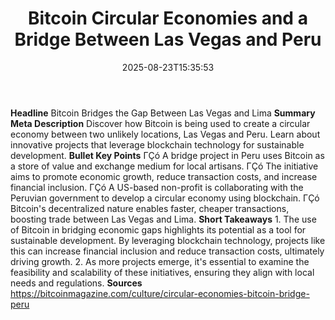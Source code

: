 ﻿---
title: "Bitcoin Circular Economies and a Bridge Between Las Vegas and Peru"
date: "2025-08-23T15:35:53"
category: "Markets"
summary: ""
slug: "bitcoin circular economies and a bridge between las vegas an"
source_urls:
  - "https://bitcoinmagazine.com/culture/circular-economies-bitcoin-bridge-peru"
seo:
  title: "Bitcoin Circular Economies and a Bridge Between Las Vegas and Peru | Hash n Hedge"
  description: ""
  keywords: ["news", "markets", "brief"]
---
**Headline** Bitcoin Bridges the Gap Between Las Vegas and Lima  **Summary Meta Description** Discover how Bitcoin is being used to create a circular economy between two unlikely locations, Las Vegas and Peru. Learn about innovative projects that leverage blockchain technology for sustainable development.  **Bullet Key Points**  ΓÇó A bridge project in Peru uses Bitcoin as a store of value and exchange medium for local artisans. ΓÇó The initiative aims to promote economic growth, reduce transaction costs, and increase financial inclusion. ΓÇó A US-based non-profit is collaborating with the Peruvian government to develop a circular economy using blockchain. ΓÇó Bitcoin's decentralized nature enables faster, cheaper transactions, boosting trade between Las Vegas and Lima.  **Short Takeaways**  1. The use of Bitcoin in bridging economic gaps highlights its potential as a tool for sustainable development. By leveraging blockchain technology, projects like this can increase financial inclusion and reduce transaction costs, ultimately driving growth. 2. As more projects emerge, it's essential to examine the feasibility and scalability of these initiatives, ensuring they align with local needs and regulations.  **Sources** https://bitcoinmagazine.com/culture/circular-economies-bitcoin-bridge-peru 
